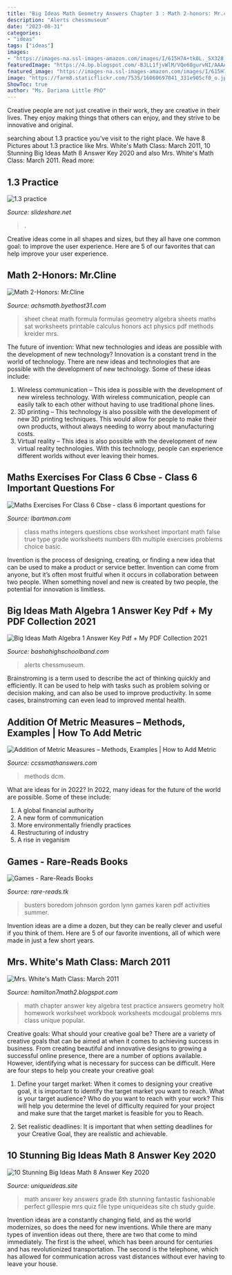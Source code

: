 ```yaml
---
title: "Big Ideas Math Geometry Answers Chapter 3 : Math 2-honors: Mr.cline"
description: "Alerts chessmuseum"
date: "2023-08-31"
categories:
- "ideas"
tags: ["ideas"]
images:
- "https://images-na.ssl-images-amazon.com/images/I/615H7A+tk0L._SX328_BO1,204,203,200_.jpg"
featuredImage: "https://4.bp.blogspot.com/-BJLL1fjvWlM/VQe68gurvNI/AAAAAAAAAeg/vWhBerhCcvc/s1600/Alg%2B1%2BCh%2B9%2BReview%2BAnswer%2BKey0001.jpg"
featured_image: "https://images-na.ssl-images-amazon.com/images/I/615H7A+tk0L._SX328_BO1,204,203,200_.jpg"
image: "https://farm8.staticflickr.com/7535/16060697041_331e905cf0_o.jpg"
ShowToc: true
author: "Ms. Dariana Little PhD"
---
```



Creative people are not just creative in their work, they are creative in their lives. They enjoy making things that others can enjoy, and they strive to be innovative and original.

	

		
searching about 1.3 practice you've visit to the right place. We have 8 Pictures about 1.3 practice like Mrs. White&#039;s Math Class: March 2011, 10 Stunning Big Ideas Math 8 Answer Key 2020 and also Mrs. White&#039;s Math Class: March 2011. Read more:
		
    
## 1.3 Practice

<img loading=lazy src="https://image.slidesharecdn.com/1-141013170948-conversion-gate02/95/13-practice-2-638.jpg?cb=1413220206" onerror="this.onerror=null;this.src='https://tse1.mm.bing.net/th?id=OIP.yNOYZc_dwSK0i4rIlx0qgAHaJl&amp;pid=15.1';" alt="1.3 practice">

_Source: slideshare.net_

>. 

	

Creative ideas come in all shapes and sizes, but they all have one common goal: to improve the user experience. Here are 5 of our favorites that can help improve your user experience.

    
## Math 2-Honors: Mr.Cline

<img loading=lazy src="http://www.achsmath.byethost31.com/Math_2_Honors_files/FormulaSheetGeometry2.jpg" onerror="this.onerror=null;this.src='https://tse3.mm.bing.net/th?id=OIP.SzxJTb3C-HroYWYv-Q3uOwHaJz&amp;pid=15.1';" alt="Math 2-Honors: Mr.Cline">

_Source: achsmath.byethost31.com_

>sheet cheat math formula formulas geometry algebra sheets maths sat worksheets printable calculus honors act physics pdf methods kreider mrs. 

	

The future of invention: What new technologies and ideas are possible with the development of new technology?
Innovation is a constant trend in the world of technology. There are new ideas and technologies that are possible with the development of new technology. Some of these ideas include: 
1) Wireless communication – This idea is possible with the development of new wireless technology. With wireless communication, people can easily talk to each other without having to use traditional phone lines. 
2) 3D printing – This technology is also possible with the development of new 3D printing techniques. This would allow for people to make their own products, without always needing to worry about manufacturing costs. 
3) Virtual reality – This idea is also possible with the development of new virtual reality technologies. With this technology, people can experience different worlds without ever leaving their homes.

    
## Maths Exercises For Class 6 Cbse - Class 6 Important Questions For

<img loading=lazy src="https://farm8.staticflickr.com/7535/16060697041_331e905cf0_o.jpg" onerror="this.onerror=null;this.src='https://tse2.mm.bing.net/th?id=OIP.90K5HWq4Q6gh225CB5d6UwHaSH&amp;pid=15.1';" alt="Maths Exercises For Class 6 Cbse - class 6 important questions for">

_Source: lbartman.com_

>class maths integers questions cbse worksheet important math false true type grade worksheets numbers 6th multiple exercises problems choice basic. 

	

Invention is the process of designing, creating, or finding a new idea that can be used to make a product or service better. Invention can come from anyone, but it’s often most fruitful when it occurs in collaboration between two people. When something novel and new is created by two people, the potential for innovation is limitless.

    
## Big Ideas Math Algebra 1 Answer Key Pdf + My PDF Collection 2021

<img loading=lazy src="https://4.bp.blogspot.com/-BJLL1fjvWlM/VQe68gurvNI/AAAAAAAAAeg/vWhBerhCcvc/s1600/Alg%2B1%2BCh%2B9%2BReview%2BAnswer%2BKey0001.jpg" onerror="this.onerror=null;this.src='https://tse4.mm.bing.net/th?id=OIP.a2odfrjrZMCeXwOm03VI7QHaKq&amp;pid=15.1';" alt="Big Ideas Math Algebra 1 Answer Key Pdf + My PDF Collection 2021">

_Source: bashahighschoolband.com_

>alerts chessmuseum. 

	

Brainstroming is a term used to describe the act of thinking quickly and efficiently. It can be used to help with tasks such as problem solving or decision making, and can also be used to improve productivity. In some cases, brainstroming can even lead to improved mental health.

    
## Addition Of Metric Measures – Methods, Examples | How To Add Metric

<img loading=lazy src="https://ccssmathanswers.com/wp-content/uploads/2021/05/Addition-of-metric-measures-example-7.png" onerror="this.onerror=null;this.src='https://tse2.mm.bing.net/th?id=OIP.XepMuXE6Gc3vOKj7b_HkhQAAAA&amp;pid=15.1';" alt="Addition of Metric Measures – Methods, Examples | How to Add Metric">

_Source: ccssmathanswers.com_

>methods dcm. 

	

What are ideas for in 2022?
In 2022, many ideas for the future of the world are possible. Some of these include: 
1. A global financial authority 
2. A new form of communication 
3. More environmentally friendly practices 
4. Restructuring of industry 
5. A rise in veganism 

    
## Games - Rare-Reads Books

<img loading=lazy src="https://images-na.ssl-images-amazon.com/images/I/615H7A+tk0L._SX328_BO1,204,203,200_.jpg" onerror="this.onerror=null;this.src='https://tse4.mm.bing.net/th?id=OIP.F1fhc307HJZlgSbSAmWaQAAAAA&amp;pid=15.1';" alt="Games - Rare-Reads Books">

_Source: rare-reads.tk_

>busters boredom johnson gordon lynn games karen pdf activities summer. 

	

Invention ideas are a dime a dozen, but they can be really clever and useful if you think of them. Here are 5 of our favorite inventions, all of which were made in just a few short years.

    
## Mrs. White&#039;s Math Class: March 2011

<img loading=lazy src="https://lh5.googleusercontent.com/-JcwcD24j6nk/TW1XLFAzx1I/AAAAAAAAADE/NfC0-v7876Y/s1600/Ch3+Practice+Test+A.jpg" onerror="this.onerror=null;this.src='https://tse2.mm.bing.net/th?id=OIP.WvLpz2RPel3FvS4yY1DwnQHaJ8&amp;pid=15.1';" alt="Mrs. White&#039;s Math Class: March 2011">

_Source: hamilton7math2.blogspot.com_

>math chapter answer key algebra test practice answers geometry holt homework worksheet workbook worksheets mcdougal problems mrs class unique popular. 

	

Creative goals: What should your creative goal be?
There are a variety of creative goals that can be aimed at when it comes to achieving success in business. From creating beautiful and innovative designs to growing a successful online presence, there are a number of options available. However, identifying what is necessary for success can be difficult. Here are four steps to help you create your creative goal:
1. Define your target market: When it comes to designing your creative goal, it is important to identify the target market you want to reach. What is your target audience? Who do you want to reach with your work? This will help you determine the level of difficulty required for your project and make sure that the target market is feasible for you to Reach.

2. Set realistic deadlines: It is important that when setting deadlines for your Creative Goal, they are realistic and achievable.

    
## 10 Stunning Big Ideas Math 8 Answer Key 2020

<img loading=lazy src="https://www.uniqueideas.site/wp-content/uploads/mrs-gillespie-6th-grade-math-page-2-5.jpg" onerror="this.onerror=null;this.src='https://tse2.mm.bing.net/th?id=OIP.wmh9LBD3jxuho33WmbGfzAHaJ4&amp;pid=15.1';" alt="10 Stunning Big Ideas Math 8 Answer Key 2020">

_Source: uniqueideas.site_

>math answer key answers grade 6th stunning fantastic fashionable perfect gillespie mrs quiz file type uniqueideas site ch study guide. 

	

Invention ideas are a constantly changing field, and as the world modernizes, so does the need for new inventions. While there are many types of invention ideas out there, there are two that come to mind immediately. The first is the wheel, which has been around for centuries and has revolutionized transportation. The second is the telephone, which has allowed for communication across vast distances without ever having to leave your house.

